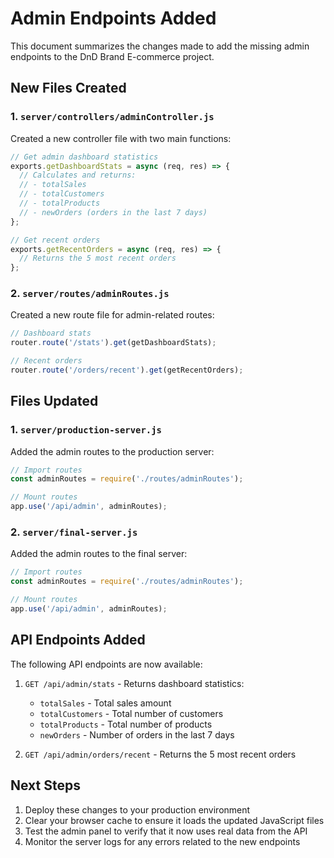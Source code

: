 # Admin Endpoints Added

This document summarizes the changes made to add the missing admin endpoints to the DnD Brand E-commerce project.

## New Files Created

### 1. `server/controllers/adminController.js`

Created a new controller file with two main functions:

```javascript
// Get admin dashboard statistics
exports.getDashboardStats = async (req, res) => {
  // Calculates and returns:
  // - totalSales
  // - totalCustomers
  // - totalProducts
  // - newOrders (orders in the last 7 days)
};

// Get recent orders
exports.getRecentOrders = async (req, res) => {
  // Returns the 5 most recent orders
};
```

### 2. `server/routes/adminRoutes.js`

Created a new route file for admin-related routes:

```javascript
// Dashboard stats
router.route('/stats').get(getDashboardStats);

// Recent orders
router.route('/orders/recent').get(getRecentOrders);
```

## Files Updated

### 1. `server/production-server.js`

Added the admin routes to the production server:

```javascript
// Import routes
const adminRoutes = require('./routes/adminRoutes');

// Mount routes
app.use('/api/admin', adminRoutes);
```

### 2. `server/final-server.js`

Added the admin routes to the final server:

```javascript
// Import routes
const adminRoutes = require('./routes/adminRoutes');

// Mount routes
app.use('/api/admin', adminRoutes);
```

## API Endpoints Added

The following API endpoints are now available:

1. `GET /api/admin/stats` - Returns dashboard statistics:
   - `totalSales` - Total sales amount
   - `totalCustomers` - Total number of customers
   - `totalProducts` - Total number of products
   - `newOrders` - Number of orders in the last 7 days

2. `GET /api/admin/orders/recent` - Returns the 5 most recent orders

## Next Steps

1. Deploy these changes to your production environment
2. Clear your browser cache to ensure it loads the updated JavaScript files
3. Test the admin panel to verify that it now uses real data from the API
4. Monitor the server logs for any errors related to the new endpoints 